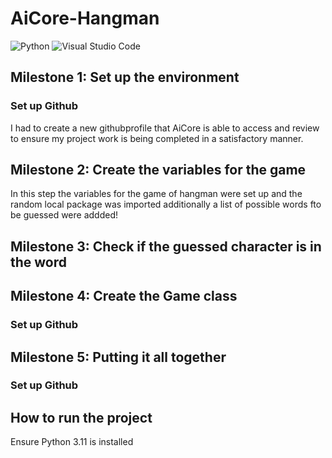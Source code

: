 # AiCore-Hangman

![Python](https://img.shields.io/badge/python-3670A0?style=for-the-badge&logo=python&logoColor=ffdd54) ![Visual Studio Code](https://img.shields.io/badge/Visual%20Studio%20Code-0078d7.svg?style=for-the-badge&logo=visual-studio-code&logoColor=white)

## Milestone 1: Set up the environment 

### Set up Github
I had to create a new githubprofile that AiCore is able to access and review to ensure
my project work is being completed in a satisfactory manner.

## Milestone 2: Create the variables for the game  

In this step the variables for the game of hangman were set up and the random local package was imported additionally
a list of possible words fto be guessed were addded!

## Milestone 3: Check if the guessed character is in the word

### 

## Milestone 4: Create the Game class

### Set up Github 

## Milestone 5: Putting it all together

### Set up Github 

## How to run the project 
Ensure Python 3.11 is installed 
